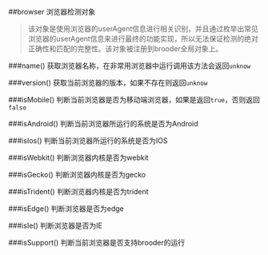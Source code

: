 ##browser
浏览器检测对象

>该对象是使用浏览器的userAgent信息进行相关识别，并且通过枚举出常见浏览器的userAgent信息来进行最终的功能实现，所以无法保证检测的绝对正确性和匹配的完整性。该对象被注册到brooder全局对象上。

###name()
获取浏览器名称，在非常用浏览器中运行调用该方法会返回```unknow```

###version()
获取当前浏览器的版本，如果不存在则返回```unknow```

###isMobile()
判断当前浏览器是否为移动端浏览器，如果是返回`true`，否则返回`false`

###isAndroid()
判断当前浏览器所运行的系统是否为Android

###isIos()
判断当前浏览器所运行的系统是否为IOS

###isWebkit()
判断浏览器内核是否为webkit

###isGecko()
判断浏览器内核是否为gecko

###isTrident()
判断浏览器内核是否为trident

###isEdge()
判断浏览器是否为edge

###isIe()
判断浏览器是否为IE

###isSupport()
判断当前浏览器是否支持brooder的运行













